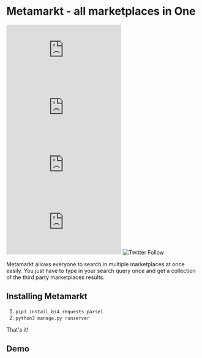 # Metamarkt - all marketplaces in One

<!--- These are examples. See https://shields.io for others or to customize this set of shields. You might want to include dependencies, project status and licence info here --->
![GitHub repo size](https://img.shields.io/github/repo-size/scottydocs/README-template.md)
![GitHub contributors](https://img.shields.io/github/contributors/scottydocs/README-template.md)
![GitHub stars](https://img.shields.io/github/stars/scottydocs/README-template.md?style=social)
![GitHub forks](https://img.shields.io/github/forks/scottydocs/README-template.md?style=social)
![Twitter Follow](https://img.shields.io/twitter/follow/scottydocs?style=social)

Metamarkt allows everyone to search in multiple marketplaces at once easily. 
You just have to type in your search query once and get a collection of the third party marketplaces results.

## Installing Metamarkt
1. `pip3 install bs4 requests parsel`
2. `python3 manage.py runserver`

That's it!

## Demo

